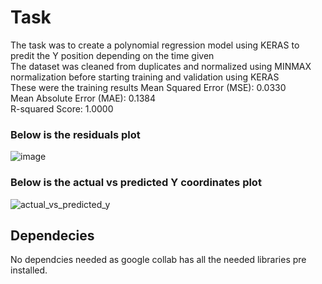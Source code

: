 # Task

The task was to create a polynomial regression model using KERAS to predit the Y position depending on the time given   
The dataset was cleaned from duplicates and normalized using MINMAX normalization before starting training and validation using KERAS   
These were the training results 
Mean Squared Error (MSE): 0.0330   
Mean Absolute Error (MAE): 0.1384    
R-squared Score: 1.0000     

### Below is the residuals plot   

![image](https://github.com/user-attachments/assets/8bd23b6e-60ae-4b73-9a0e-f049e8a6f924)

### Below is the actual vs predicted Y coordinates plot    

![actual_vs_predicted_y](https://github.com/user-attachments/assets/fdc525e2-d9c9-4f08-99d5-3441f564aa22)


## Dependecies

No dependcies needed as google collab has all the needed libraries pre installed. 
